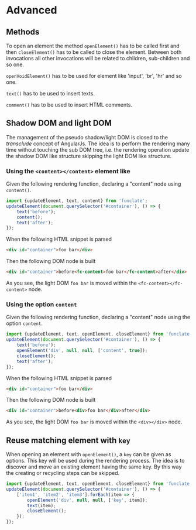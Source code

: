 # Advanced

## Methods

To open an element the method `openElement()` has to be called first
and then `closeElement()` has to be called to close the element.
Between both invocations all other invocations will be related to children, sub-children and so one.

`openVoidElement()` has to be used for element like 'input', 'br', 'hr' and so one.

`text()` has to be used to insert texts.

`comment()` has to be used to insert HTML comments.

## Shadow DOM and light DOM

The management of the pseudo shadow/light DOM is closed to the _transclude_ concept of AngularJs.
The idea is to perform the rendering many time without touching the sub DOM tree, 
i.e. the rendering operation update the shadow DOM like structure skipping the light DOM like structure.

### Using the `<content></content>` element like

Given the following rendering function, declaring a "content" node using `content()`.

```javascript
import {updateElement, text, content} from 'funclate';
updateElement(document.querySelector('#container'), () => {
    text('before');
    content();
    text('after');
});
```

When the following HTML snippet is parsed

```html
<div id="container">foo bar</div>
```

Then the following DOM node is built

```html
<div id="container">before<fc-content>foo bar</fc-content>after</div>
```

As you see, the light DOM `foo bar` is moved within the `<fc-content></fc-content>` node.

### Using the option `content`

Given the following rendering function, declaring a "content" node using the option `content`.

```javascript
import {updateElement, text, openElement, closeElement} from 'funclate';
updateElement(document.querySelector('#container'), () => {
    text('before');
    openElement('div', null, null, ['content', true]);
    closeElement();
    text('after');
});
```

When the following HTML snippet is parsed

```html
<div id="container">foo bar</div>
```

Then the following DOM node is built

```html
<div id="container">before<div>foo bar</div>after</div>
```

As you see, the light DOM `foo bar` is moved within the `<div></div>` node.

## Reuse matching element with `key`

When opening an element with `openElement()`, a `key` can be given as options.
This key will be used during the rendering process.
The idea is to discover and move an existing element having the same key.
By this way the creating or recycling steps can be skipped. 

```javascript
import {updateElement, text, openElement, closeElement} from 'funclate';
updateElement(document.querySelector('#container'), () => {
    ['item1', 'item2', 'item3'].forEach(item => {
        openElement('div', null, null, ['key', item]);
        text(item);
        closeElement();
    });
});
```
